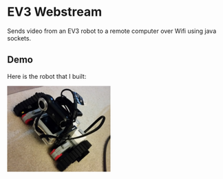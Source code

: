 # EV3 Webstream
Sends video from an EV3 robot to a remote computer over Wifi using java sockets.

## Demo
Here is the robot that I built:

<img src="ev3_bot.jpg" height="200">
